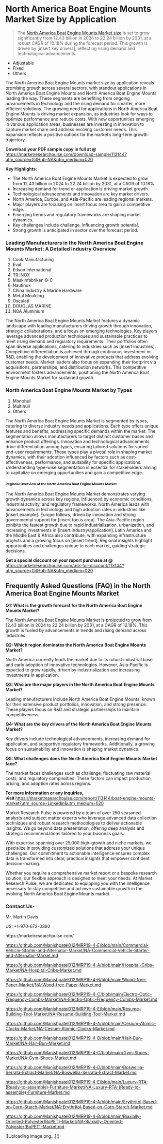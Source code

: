 <h1>North America Boat Engine Mounts Market&nbsp;Size by Application</h1><blockquote><p>The <a href="https://marketresearchpulse.com/download-sample/113144?utm_source=GitHub-NA&amp;utm_medium=020">North America Boat Engine Mounts Market size</a> is set to grow significantly from 12.43 billion in 2024 to 22.24 billion by 2031, at a robust CAGR of 10.18% during the forecast period. This growth is driven by [insert key drivers], reflecting rising demand and technological advancements.</p></blockquote><ul><li>Adjustable<li> Fixed<li> Others</li></ul><p>The North America Boat Engine Mounts market size by application reveals promising growth across several sectors, with standout applications in North America Boat Engine Mounts and North America Boat Engine Mounts leading the way. These segments are benefiting from ongoing advancements in technology and the rising demand for smarter, more efficient solutions. The growing need for applications in North America Boat Engine Mounts is driving market expansion, as industries look for ways to optimize performance and reduce costs. With new opportunities emerging in various application areas, businesses are investing in innovation to capture market share and address evolving customer needs. This expansion reflects a positive outlook for the market’s long-term growth trajectory.</p><p><strong>Download your PDF sample copy in full at @ </strong><a href="https://marketresearchpulse.com/download-sample/113144?utm_source=GitHub-NA&amp;utm_medium=020">https://marketresearchpulse.com/download-sample/113144?utm_source=GitHub-NA&amp;utm_medium=020</a></p><p><strong>Key Highlights: </strong></p><ul><li>The North America Boat Engine Mounts Market is expected to grow from 12.43 billion in 2024 to 22.24 billion by 2031, at a CAGR of 10.18%.</li><li>Increasing demand for trend or application is driving market growth.</li><li>Technological advancements and innovation are key market drivers.</li><li>North America, Europe, and Asia-Pacific are leading regional markets.</li><li>Major players are focusing on insert focus area to gain a competitive edge.</li><li>Emerging trends and regulatory frameworks are shaping market dynamics.</li><li>Key challenges include challenge, influencing growth potential.</li><li>Strong growth is anticipated in sector over the forecast period.</li></ul><h3>Leading Manufacturers in the North America Boat Engine Mounts Market: A Detailed Industry Overview</h3><ol><li>Cook Manufacturing</li><li>Eval</li><li>Edson International</li><li>TR INOX</li><li>Maskinfabriken G-C</li><li>Nautinox</li><li>China Industry & Marine Hardware</li><li>Metal Moulding</li><li>Osculati</li><li>DOUGLAS MARINE</li><li>NOA Aluminium</li></ol><div class="flex max-w-full flex-col flex-grow"><div class="min-h-8 text-message flex w-full flex-col items-end gap-2 whitespace-normal break-words [.text-message+&amp;]:mt-5" dir="auto" data-message-author-role="assistant" data-message-id="fd8432e4-4910-450d-b182-61b7bfb0a01f" data-message-model-slug="gpt-4o"><div class="flex w-full flex-col gap-1 empty:hidden first:pt-[3px]"><div class="markdown prose w-full break-words dark:prose-invert light"><p>The North America Boat Engine Mounts Market features a dynamic landscape with leading manufacturers driving growth through innovation, strategic collaborations, and a focus on emerging technologies. Key players leverage advanced production techniques and sustainable practices to meet rising demand and regulatory requirements. Their portfolios often span diverse applications, catering to industries such as [insert industries]. Competitive differentiation is achieved through continuous investment in R&amp;D, enabling the development of innovative products that address evolving customer needs. Market leaders also focus on expanding their footprint via acquisitions, partnerships, and distribution networks. This competitive environment fosters advancements, positioning the North America Boat Engine Mounts Market for sustained growth.</p></div></div></div></div><h3>North America Boat Engine Mounts Market by Types</h3><ol><li>Monohull<li> Multihull<li> Others</li></ol><div class="flex max-w-full flex-col flex-grow"><div class="min-h-8 text-message flex w-full flex-col items-end gap-2 whitespace-normal break-words [.text-message+&amp;]:mt-5" dir="auto" data-message-author-role="assistant" data-message-id="084470be-0bb7-4664-bddf-5156b4f41249" data-message-model-slug="gpt-4o-mini"><div class="flex w-full flex-col gap-1 empty:hidden first:pt-[3px]"><div class="markdown prose w-full break-words dark:prose-invert light"><p>The North America Boat Engine Mounts Market is segmented by types, catering to diverse industry needs and applications. Each type offers unique features and benefits, addressing specific demands within the market. The segmentation allows manufacturers to target distinct customer bases and enhance product offerings. Innovation and technological advancements drive differentiation among types, ensuring tailored solutions for varied end-user requirements. These types play a pivotal role in shaping market dynamics, with their adoption influenced by factors such as cost-effectiveness, performance, and suitability for specific applications. Understanding type-wise segmentation is essential for stakeholders aiming to capitalize on emerging opportunities and gain a competitive edge.</p></div></div></div></div><h3><span style="font-size: 11px;">Regional Overview of the North America Boat Engine Mounts Market</span></h3><div class="flex max-w-full flex-col flex-grow"><div class="min-h-8 text-message flex w-full flex-col items-end gap-2 whitespace-normal break-words [.text-message+&amp;]:mt-5" dir="auto" data-message-author-role="assistant" data-message-id="e9038762-ce64-4e30-91c9-9bd413514231" data-message-model-slug="gpt-4o-mini"><div class="flex w-full flex-col gap-1 empty:hidden first:pt-[3px]"><div class="markdown prose w-full break-words dark:prose-invert light"><p>The North America Boat Engine Mounts Market demonstrates varying growth dynamics across key regions, influenced by economic conditions, industrial activity, and regulatory frameworks. North America leads with advancements in technology and high adoption rates in industries like [insert example]. Europe follows, driven by innovation and strong governmental support for [insert focus area]. The Asia-Pacific region exhibits the fastest growth due to rapid industrialization, urbanization, and increasing investments in [insert industry/application]. Latin America and the Middle East &amp; Africa also contribute, with expanding infrastructure projects and a growing focus on [insert trend]. Regional insights highlight opportunities and challenges unique to each market, guiding strategic decisions.</p></div></div></div></div><p><strong>Get a special discount on your report purchase at @ </strong><a href="https://marketresearchpulse.com/ask-for-discount/113144?utm_source=GitHub-NA&amp;utm_medium=020">https://marketresearchpulse.com/ask-for-discount/113144?utm_source=GitHub-NA&amp;utm_medium=020</a></p><h2>Frequently Asked Questions (FAQ) in the North America Boat Engine Mounts Market</h2><p><strong>Q1: What is the growth forecast for the North America Boat Engine Mounts Market?</strong></p><p>The North America Boat Engine Mounts Market is projected to grow from 12.43 billion in 2024 to 22.24 billion by 2031, at a CAGR of 10.18%. This growth is fueled by advancements in trends and rising demand across industries.</p><p><strong>Q2: Which region dominates the North America Boat Engine Mounts Market?</strong></p><p>North America currently leads the market due to its robust industrial base and early adoption of innovative technologies. However, Asia-Pacific is expected to grow rapidly, driven by industrialization and increasing investments in application.</p><p><strong>Q3: Who are the major players in the North America Boat Engine Mounts Market?</strong></p><p>Leading manufacturers include North America Boat Engine Mounts, known for their extensive product portfolios, innovation, and strong presence. These players focus on R&amp;D and strategic partnerships to maintain competitiveness.</p><p><strong>Q4: What are the key drivers of the North America Boat Engine Mounts Market?</strong></p><p>Key drivers include technological advancements, increasing demand for application, and supportive regulatory frameworks. Additionally, a growing focus on sustainability and innovation is shaping market dynamics.</p><p><strong>Q5: What challenges does the North America Boat Engine Mounts Market face?</strong></p><p>The market faces challenges such as challenge, fluctuating raw material costs, and regulatory complexities. These factors can impact production, pricing, and adoption rates across regions.</p><p><strong>For more information or any inquiries, visit&nbsp;</strong><a href="https://marketresearchpulse.com/report/113144/boat-engine-mounts-market?utm_source=Linkedin&utm_medium=020">https://marketresearchpulse.com/report/113144/boat-engine-mounts-market?utm_source=Linkedin&utm_medium=020</a></p><p>Market Research Pulse is powered by a team of over 250 seasoned analysts and subject matter experts who leverage advanced data collection techniques and robust research methodologies to deliver actionable insights. We go beyond data presentation, offering deep analysis and strategic recommendations tailored to your business goals.</p><p>With expertise spanning over 25,000 high-growth and niche markets, we specialize in providing customized solutions that address your unique challenges. Our commitment to actionable intelligence ensures complex data is transformed into clear, practical insights that empower confident decision-making.</p><p>Whether you require a comprehensive market report or a bespoke research solution, our flexible approach is designed to meet your needs. At Market Research Pulse, we are dedicated to equipping you with the intelligence necessary to stay competitive and achieve sustainable growth in the evolving North America Boat Engine Mounts market.</p><h3><strong>Contact Us-</strong></h3><p>Mr. Martin Davis</p><p>US: +1-970-672-0390</p><p>https://marketresearchpulse.com/</p><p><a href="https://github.com/Manishpatel012/MRP19-4-E/blob/main/Commercial-Vehicle-Starter-and-Alternator-Market/NA-Commercial-Vehicle-Starter-and-Alternator-Market.md">https://github.com/Manishpatel012/MRP19-4-E/blob/main/Commercial-Vehicle-Starter-and-Alternator-Market/NA-Commercial-Vehicle-Starter-and-Alternator-Market.md</a></p><p><a href="https://github.com/Manishpatel012/MRP19-4-A/blob/main/Hospital-Cribs-Market/NA-Hospital-Cribs-Market.md">https://github.com/Manishpatel012/MRP19-4-A/blob/main/Hospital-Cribs-Market/NA-Hospital-Cribs-Market.md</a></p><p><a href="https://github.com/Manishpatel012/MRP19-4-B/blob/main/Wood-free-Paper-Market/NA-Wood-free-Paper-Market.md">https://github.com/Manishpatel012/MRP19-4-B/blob/main/Wood-free-Paper-Market/NA-Wood-free-Paper-Market.md</a></p><p><a href="https://github.com/Manishpatel012/MRP19-4-C/blob/main/Electro-Optic-Frequency-Combs-Market/NA-Electro-Optic-Frequency-Combs-Market.md">https://github.com/Manishpatel012/MRP19-4-C/blob/main/Electro-Optic-Frequency-Combs-Market/NA-Electro-Optic-Frequency-Combs-Market.md</a></p><p><a href="https://github.com/Manishpatel012/MRP19-4-E/blob/main/Resume-Building-Tool-Market/NA-Resume-Building-Tool-Market.md">https://github.com/Manishpatel012/MRP19-4-E/blob/main/Resume-Building-Tool-Market/NA-Resume-Building-Tool-Market.md</a></p><p><a href="https://github.com/Manishpatel012/MRP19-4-A/blob/main/Cesium-Atomic-Clocks-Market/NA-Cesium-Atomic-Clocks-Market.md">https://github.com/Manishpatel012/MRP19-4-A/blob/main/Cesium-Atomic-Clocks-Market/NA-Cesium-Atomic-Clocks-Market.md</a></p><p><a href="https://github.com/Manishpatel012/MRP19-4-B/blob/main/Hair-Bun-Market/NA-Hair-Bun-Market.md">https://github.com/Manishpatel012/MRP19-4-B/blob/main/Hair-Bun-Market/NA-Hair-Bun-Market.md</a></p><p><a href="https://github.com/Manishpatel012/MRP19-4-C/blob/main/Gym-Shoes-Market/NA-Gym-Shoes-Market.md">https://github.com/Manishpatel012/MRP19-4-C/blob/main/Gym-Shoes-Market/NA-Gym-Shoes-Market.md</a></p><p><a href="https://github.com/Manishpatel012/MRP19-4-D/blob/main/Boswellia-Serrata-Extract-Market/NA-Boswellia-Serrata-Extract-Market.md">https://github.com/Manishpatel012/MRP19-4-D/blob/main/Boswellia-Serrata-Extract-Market/NA-Boswellia-Serrata-Extract-Market.md</a></p><p><a href="https://github.com/Manishpatel012/MRP19-4-E/blob/main/Luxury-RTA-(Ready-to-assemble)-Furniture-Market/NA-Luxury-RTA-(Ready-to-assemble)-Furniture-Market.md">https://github.com/Manishpatel012/MRP19-4-E/blob/main/Luxury-RTA-(Ready-to-assemble)-Furniture-Market/NA-Luxury-RTA-(Ready-to-assemble)-Furniture-Market.md</a></p><p><a href="https://github.com/Manishpatel012/MRP19-4-A/blob/main/Erythritol-Based-on-Corn-Starch-Market/NA-Erythritol-Based-on-Corn-Starch-Market.md">https://github.com/Manishpatel012/MRP19-4-A/blob/main/Erythritol-Based-on-Corn-Starch-Market/NA-Erythritol-Based-on-Corn-Starch-Market.md</a></p><p><a href="https://github.com/Manishpatel012/MRP19-4-B/blob/main/Biaxially-Oriented-Polyester(BoPET)-Market/NA-Biaxially-Oriented-Polyester(BoPET)-Market.md">https://github.com/Manishpatel012/MRP19-4-B/blob/main/Biaxially-Oriented-Polyester(BoPET)-Market/NA-Biaxially-Oriented-Polyester(BoPET)-Market.md</a></p>
![Uploading image.png…]()
